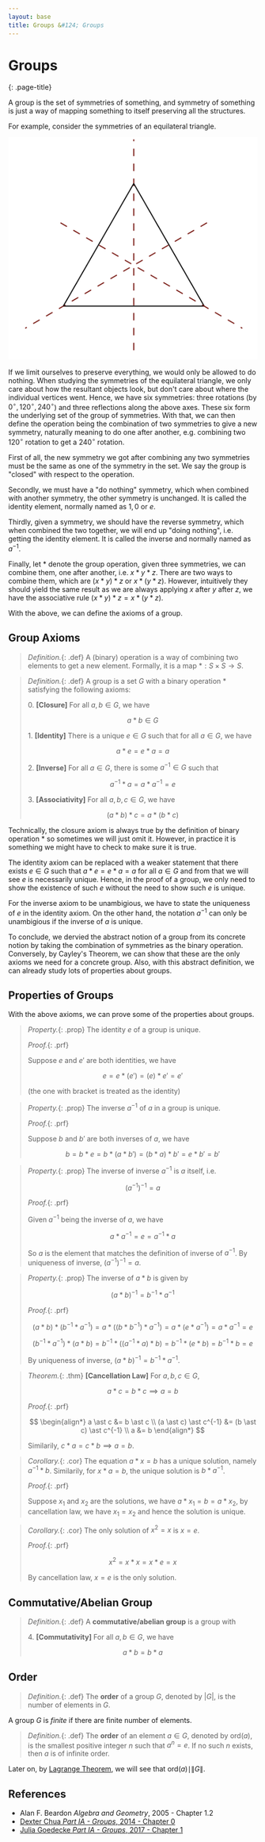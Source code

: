 ```yaml
---
layout: base
title: Groups &#124; Groups
---
```


# Groups
{: .page-title}

A group is the set of symmetries of something,
and symmetry of something is just a way of mapping something to itself preserving all the structures.

For example, consider the symmetries of an equilateral triangle.

![Equilateral Triangle](../images/groups/equilateral-triangle.png)

If we limit ourselves to preserve everything, we would only be allowed to do nothing.
When studying the symmetries of the equilateral triangle, we only care about how the resultant objects look,
but don't care about where the individual vertices went.
Hence, we have six symmetries: three rotations (by $0^\circ, 120^\circ, 240^\circ$) and three reflections along the above axes.
These six form the underlying set of the group of symmetries.
With that, we can then define the operation being the combination of two symmetries to give a new symmetry,
naturally meaning to do one after another, e.g. combining two $120^\circ$ rotation to get a $240^\circ$ rotation.

First of all, the new symmetry we got after combining any two symmetries must be the same as one of the symmetry in the set.
We say the group is "closed" with respect to the operation.

Secondly, we must have a "do nothing" symmetry, which when combined with another symmetry, the other symmetry is unchanged.
It is called the identity element, normally named as $1, 0$ or $e$.

Thirdly, given a symmetry, we should have the reverse symmetry, which when combined the two together,
we will end up "doing nothing", i.e. getting the identity element.
It is called the inverse and normally named as $a^{-1}$.

Finally, let $\ast$ denote the group operation, given three symmetries, we can combine them, one after another, i.e. $x \ast y \ast z$.
There are two ways to combine them, which are $(x \ast y) \ast z$ or $x \ast (y \ast z)$.
However, intuitively they should yield the same result as we are always applying $x$ after $y$ after $z$,
we have the associative rule $(x \ast y) \ast z = x \ast (y \ast z)$.

With the above, we can define the axioms of a group.

## Group Axioms

> *Definition.*{: .def}
> A (binary) operation is a way of combining two elements to get a new element.
> Formally, it is a map $\ast: S \times S \to S$.

> *Definition.*{: .def}
> A group is a set $G$ with a binary operation $\ast$ satisfying the following axioms:
>
> 0\. **[Closure]** For all $a, b \in G$, we have
>
> $$
  a \ast b \in G
  $$
>
> 1\. **[Identity]** There is a unique $e \in G$ such that for all $a \in G$, we have
>
> $$
  a \ast e = e \ast a = a
  $$
>
> 2\. **[Inverse]** For all $a \in G$, there is some $a^{-1} \in G$ such that
>
> $$
  a^{-1} \ast a = a \ast a^{-1} = e
  $$
>
> 3\. **[Associativity]** For all $a, b, c \in G$, we have
>
> $$
  (a \ast b) \ast c = a \ast (b \ast c)
  $$

Technically, the closure axiom is always true by the definition of binary operation $\ast$ so sometimes we will just omit it.
However, in practice it is something we might have to check to make sure it is true.

The identity axiom can be replaced with a weaker statement that there exists $e \in G$ such that $a \ast e = e \ast a = a$ for all $a \in G$ and from that we will see $e$ is necessarily unique.
Hence, in the proof of a group, we only need to show the existence of such $e$ without the need to show such $e$ is unique.

For the inverse axiom to be unambigious, we have to state the uniqueness of $e$ in the identity axiom.
On the other hand, the notation $a^{-1}$ can only be unambigious if the inverse of $a$ is unique.

To conclude, we dervied the abstract notion of a group from its concrete notion by taking the combination of symmetries as the binary operation.
Conversely, by Cayley's Theorem, we can show that these are the only axioms we need for a concrete group.
Also, with this abstract definition, we can already study lots of properties about groups.

## Properties of Groups

With the above axioms, we can prove some of the properties about groups.

> *Property.*{: .prop}
> The identity $e$ of a group is unique.
>
> *Proof.*{: .prf}
>
> Suppose $e$ and $e'$ are both identities, we have
>
> $$
  e = e \ast (e') = (e) \ast e' = e'
  $$
>
> (the one with bracket is treated as the identity)

> *Property.*{: .prop}
> The inverse $a^{-1}$ of $a$ in a group is unique.
>
> *Proof.*{: .prf}
>
> Suppose $b$ and $b'$ are both inverses of $a$, we have
>
> $$
  b = b \ast e = b \ast (a \ast b') = (b \ast a) \ast b' = e \ast b' = b'
  $$

> *Property.*{: .prop}
> The inverse of inverse $a^{-1}$ is $a$ itself, i.e.
>
> $$
  (a^{-1})^{-1} = a
  $$
>
> *Proof.*{: .prf}
>
> Given $a^{-1}$ being the inverse of $a$, we have
>
> $$
  a \ast a^{-1} = e = a^{-1} \ast a
  $$
>
> So $a$ is the element that matches the definition of inverse of $a^{-1}$.
> By uniqueness of inverse, $(a^{-1})^{-1} = a$.

> *Property.*{: .prop}
> The inverse of $a \ast b$ is given by
>
> $$
  (a \ast b)^{-1} = b^{-1} \ast a^{-1}
  $$
>
> *Proof.*{: .prf}
>
> $$
  (a \ast b) \ast (b^{-1} \ast a^{-1}) = a \ast ((b \ast b^{-1}) \ast a^{-1}) = a \ast (e \ast a^{-1}) = a \ast a^{-1} = e
  $$
>
> $$
  (b^{-1} \ast a^{-1}) \ast (a \ast b) = b^{-1} \ast ((a^{-1} \ast a) \ast b) = b^{-1} \ast (e \ast b) = b^{-1} \ast b = e
  $$
>
> By uniqueness of inverse, $(a \ast b)^{-1} = b^{-1} \ast a^{-1}$.

> *Theorem.*{: .thm}
> **[Cancellation Law]**
> For $a, b, c \in G$,
>
> $$
  a \ast c = b \ast c \implies a = b
  $$
>
> *Proof.*{: .prf}
>
> $$
  \begin{align*}
  a \ast c &= b \ast c \\
  (a \ast c) \ast c^{-1} &= (b \ast c) \ast c^{-1} \\
  a &= b
  \end{align*}
  $$
>
> Similarily, $c \ast a = c \ast b \implies a = b$.

> *Corollary.*{: .cor}
> The equation $a \ast x = b$ has a unique solution, namely $a^{-1} \ast b$.
> Similarily, for $x \ast a = b$, the unique solution is $b \ast a^{-1}$.
>
> *Proof.*{: .prf}
>
> Suppose $x_1$ and $x_2$ are the solutions, we have $a \ast x_1 = b = a \ast x_2$,
> by cancellation law, we have $x_1 = x_2$ and hence the solution is unique.

> *Corollary.*{: .cor}
> The only solution of $x^2 = x$ is $x = e$.
>
> *Proof.*{: .prf}
>
> $$
  x^2 = x \ast x = x \ast e = x
  $$
>
> By cancellation law, $x = e$ is the only solution.

## Commutative/Abelian Group

> *Definition.*{: .def}
> A **commutative/abelian group** is a group with
>
> 4\. **[Commutativity]** For all $a, b \in G$, we have
>
> $$
  a \ast b = b \ast a
  $$

## Order

> *Definition.*{: .def}
> The **order** of a group $G$, denoted by $\vert G \vert$, is the number of elements in $G$.

A group $G$ is _finite_ if there are finite number of elements.

> *Definition.*{: .def}
> The **order** of an element $a \in G$, denoted by $\text{ord}(a)$, is the smallest positive integer $n$ such that $a^n = e$.
> If no such $n$ exists, then $a$ is of infinite order.

Later on, by [Lagrange Theorem](subgroups-cosets-lagrange-theorem.md#lagranges-theorem), we will see that $\text{ord}(a) \mid \|G\|$.

## References

* Alan F. Beardon _Algebra and Geometry_, 2005 - Chapter 1.2
* [Dexter Chua _Part IA - Groups_, 2014 - Chapter 0](https://dec41.user.srcf.net/notes/IA\_M/groups.pdf)
* [Julia Goedecke _Part IA - Groups_, 2017 - Chapter 1](https://www.julia-goedecke.de/pdf/GroupsNotes.pdf)
